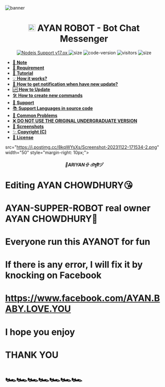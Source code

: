 <img src="https://i.imgur.com/oC6vjbr.jpeg" alt="banner">
<h1 align="center"><img src="./dashboard/images/logo-non-bg.png" width="22px"> AYAN ROBOT - Bot Chat Messenger</h1>

<p align="center">
	<a href="https://nodejs.org/dist/v11.30.0">
		<img src="https://img.shields.io/badge/Nodejs%20Support-17.ox-brightgreen.svg?style=flat-square" alt="Nodejs Support v17.ox">
	</a>
  <img alt="size" src="https://img.shields.io/github/repo-size/ayankhan/AYAN-BOT.svg?style=flat-square&label=size">
  <img alt="code-version" src="https://img.shields.io/badge/dynamic/json?color=brightgreen&label=code%20version&prefix=v&query=%24.version&url=https://github.com/ntkhang03/Goat-Bot-V2/raw/main/package.json&style=flat-square">
  <img alt="visitors" src="https://visitor-badge.laobi.icu/badge?style=flat-square&page_id=ntkhang3.Goat-Bot-V2">
  <img alt="size" src="https://img.shields.io/badge/license-ATF-green?style=flat-square&color=brightgreen">
</p>

- [📝 **Note**](#-note)
- [🚧 **Requirement**](#-requirement)
- [📝 **Tutorial**](#-tutorial)
- [💡 **How it works?**](#-how-it-works)
- [🔔 **How to get notification when have new update?**](#-how-to-get-notification-when-have-new-update)
- [🆙 **How to Update**](#-how-to-update)
- [🛠️ **How to create new commands**](#️-how-to-create-new-commands)
- [💭 **Support**](#-support)
- [📚 **Support Languages in source code**](#-support-languages-in-source-code)
- [📌 **Common Problems**](#-common-problems)
- [❌ **DO NOT USE THE ORIGINAL UNDERGRADUATE VERSION**](#-do-not-use-the-original-undergraduate-version)
- [📸 **Screenshots**](#-screenshots)
- [✨ **Copyright (C)**](#-copyright-c)
- [📜 **License**](#-license)

src="https://i.postimg.cc/8kqWYsXs/Screenshot-20231122-171534-2.png" width="50" style="margin-right: 10px;"></a>
</p>
<h5 align="center">
🔹ARIYAN卝 চৌধুরীヅ
</h5>


# Editing AYAN CHOWDHURY😘

# AYAN-SUPPER-ROBOT real owner AYAN CHOWDHURY🙂

# Everyone run this AYANOT for fun

# If there is any error, I will fix it by knocking on Facebook

# https://www.facebook.com/AYAN.BABY.LOVE.YOU

# I hope you enjoy

# THANK YOU

# 🏎️🏎️🏎️🏎️🏎️🏎️🏎️
